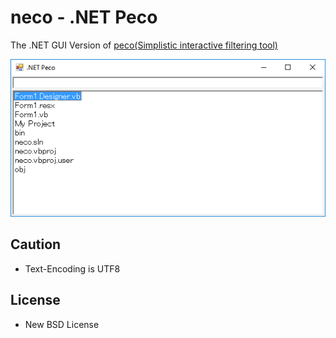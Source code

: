 neco - .NET Peco
================

The .NET GUI Version of [peco(Simplistic interactive filtering tool)](https://github.com/peco/peco)

<img src="screenshot.png" alt="screenshot" />

Caution
-------
- Text-Encoding is UTF8

License
-------
- New BSD License
